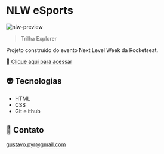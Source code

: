 # NLW eSports

![nlw-preview](./github/nlw-preview.png)

> Trilha Explorer

Projeto construído do evento Next Level Week da Rocketseat.

[🔗 Clique aqui para acessar](https://liohtaos.github.io/nlw-esports-explorer/)

## 👽 Tecnologias
- HTML
- CSS
- Git e ithub

## 🧡 Contato

gustavo.pyr@gmail.com